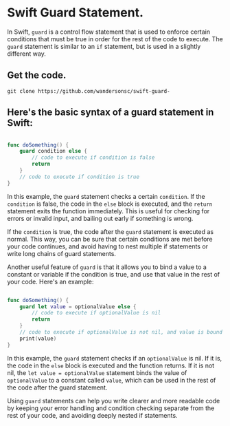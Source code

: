 # Swift Guard Statement.

In Swift, `guard` is a control flow statement that is used to enforce certain conditions that must be true in order for the rest of the code to execute. The `guard` statement is similar to an `if` statement, but is used in a slightly different way.


## Get the code.

```
git clone https://github.com/wandersonsc/swift-guard-
```


## Here's the basic syntax of a guard statement in Swift:


```swift

func doSomething() {
    guard condition else {
        // code to execute if condition is false
        return
    }
    // code to execute if condition is true
}


```


In this example, the `guard` statement checks a certain `condition`. If the `condition` is false, the code in the `else` block is executed, and the `return` statement exits the function immediately. This is useful for checking for errors or invalid input, and bailing out early if something is wrong.

If the `condition` is true, the code after the `guard` statement is executed as normal. This way, you can be sure that certain conditions are met before your code continues, and avoid having to nest multiple if statements or write long chains of guard statements.

Another useful feature of `guard` is that it allows you to bind a value to a constant or variable if the condition is true, and use that value in the rest of your code. Here's an example:


```swift

func doSomething() {
    guard let value = optionalValue else {
        // code to execute if optionalValue is nil
        return
    }
    // code to execute if optionalValue is not nil, and value is bound to optionalValue
    print(value)
}

```

In this example, the `guard` statement checks if an `optionalValue` is nil. If it is, the code in the `else` block is executed and the function returns. If it is not nil, the `let value = optionalValue` statement binds the value of `optionalValue` to a constant called `value`, which can be used in the rest of the code after the guard statement.

Using `guard` statements can help you write clearer and more readable code by keeping your error handling and condition checking separate from the rest of your code, and avoiding deeply nested if statements.
